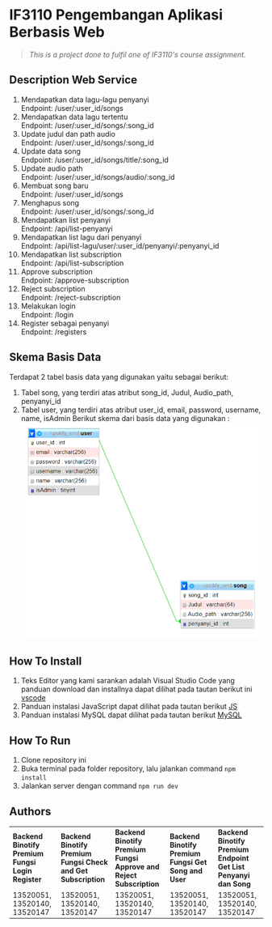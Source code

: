 # IF3110 Pengembangan Aplikasi Berbasis Web

> _This is a project done to fulfil one of IF3110's course assignment._

## Description Web Service

1. Mendapatkan data lagu-lagu penyanyi <br>
   Endpoint: /user/:user_id/songs
2. Mendapatkan data lagu tertentu <br>
   Endpoint: /user/:user_id/songs/:song_id
3. Update judul dan path audio <br>
   Endpoint: /user/:user_id/songs/:song_id
4. Update data song <br>
   Endpoint: /user/:user_id/songs/title/:song_id
5. Update audio path <br>
   Endpoint: /user/:user_id/songs/audio/:song_id
6. Membuat song baru <br>
   Endpoint: /user/:user_id/songs
7. Menghapus song <br>
   Endpoint: /user/:user_id/songs/:song_id
8. Mendapatkan list penyanyi <br>
   Endpoint: /api/list-penyanyi
9. Mendapatkan list lagu dari penyanyi <br>
   Endpoint: /api/list-lagu/user/:user_id/penyanyi/:penyanyi_id
10. Mendapatkan list subscription <br>
    Endpoint: /api/list-subscription
11. Approve subscription <br>
    Endpoint: /approve-subscription
12. Reject subscription <br>
    Endpoint: /reject-subscription
13. Melakukan login <br>
    Endpoint: /login
14. Register sebagai penyanyi <br>
    Endpoint: /registers

## Skema Basis Data

Terdapat 2 tabel basis data yang digunakan yaitu sebagai berikut:

1. Tabel song, yang terdiri atas atribut song_id, Judul, Audio_path, penyanyi_id
2. Tabel user, yang terdiri atas atribut user_id, email, password, username, name, isAdmin
   Berikut skema dari basis data yang digunakan :
   <img src="database/diagram.png"/>

## How To Install

1. Teks Editor yang kami sarankan adalah Visual Studio Code yang panduan download dan installnya dapat dilihat pada tautan berikut ini [vscode](https://www.belajarisme.com/tutorial/install-vscode/#:~:text=Sekarang%20mari%20kita%20install%20VSCode%20dengan%20cara%20berikut,Select%20Star%20Menu%20Folder%20klik%20Next.%20More%20items)
2. Panduan instalasi JavaScript dapat dilihat pada tautan berikut [JS](https://www.duniailkom.com/javascript-uncover-panduan-belajar-javascript-untuk-pemula/)
3. Panduan instalasi MySQL dapat dilihat pada tautan berikut [MySQL](https://www.duniailkom.com/tutorial-mysql-download-install-dan-setingan-awal-mysql/)

## How To Run

1. Clone repository ini
2. Buka terminal pada folder repository, lalu jalankan command `npm install`
3. Jalankan server dengan command `npm run dev`

## Authors

<table>
  <tr >
      <td><b>Backend Binotify Premium Fungsi Login Register</b></td>
      <td><b>Backend Binotify Premium Fungsi Check and Get Subscription</b></td>
        <td><b>Backend Binotify Premium Fungsi Approve and Reject Subscription</b></td>
        <td><b>Backend Binotify Premium Fungsi Get Song and User</b></td>
        <td><b>Backend Binotify Premium Endpoint Get List Penyanyi dan Song</b></td>
    </tr>
    <tr >
          <td>13520051, 13520140, 13520147</td> 
        <td>13520051, 13520140, 13520147</td> 
        <td>13520051, 13520140, 13520147</td> 
        <td>13520051, 13520140, 13520147</td> 
        <td>13520051, 13520140, 13520147</td> 
   </tr>
</table>
